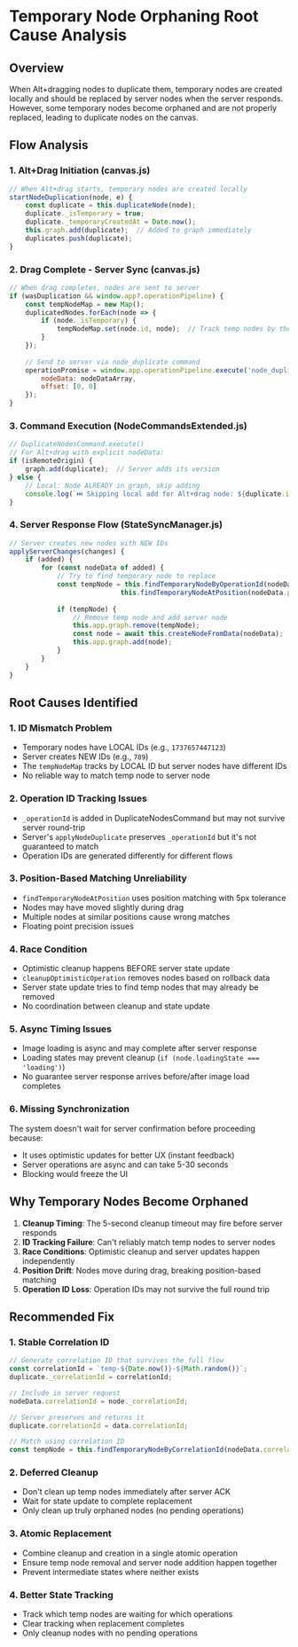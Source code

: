 # Temporary Node Orphaning Root Cause Analysis

## Overview
When Alt+dragging nodes to duplicate them, temporary nodes are created locally and should be replaced by server nodes when the server responds. However, some temporary nodes become orphaned and are not properly replaced, leading to duplicate nodes on the canvas.

## Flow Analysis

### 1. Alt+Drag Initiation (canvas.js)
```javascript
// When Alt+drag starts, temporary nodes are created locally
startNodeDuplication(node, e) {
    const duplicate = this.duplicateNode(node);
    duplicate._isTemporary = true;
    duplicate._temporaryCreatedAt = Date.now();
    this.graph.add(duplicate);  // Added to graph immediately
    duplicates.push(duplicate);
}
```

### 2. Drag Complete - Server Sync (canvas.js)
```javascript
// When drag completes, nodes are sent to server
if (wasDuplication && window.app?.operationPipeline) {
    const tempNodeMap = new Map();
    duplicatedNodes.forEach(node => {
        if (node._isTemporary) {
            tempNodeMap.set(node.id, node);  // Track temp nodes by their LOCAL ID
        }
    });
    
    // Send to server via node_duplicate command
    operationPromise = window.app.operationPipeline.execute('node_duplicate', {
        nodeData: nodeDataArray,
        offset: [0, 0]
    });
}
```

### 3. Command Execution (NodeCommandsExtended.js)
```javascript
// DuplicateNodesCommand.execute()
// For Alt+drag with explicit nodeData:
if (isRemoteOrigin) {
    graph.add(duplicate);  // Server adds its version
} else {
    // Local: Node ALREADY in graph, skip adding
    console.log(`⏭️ Skipping local add for Alt+drag node: ${duplicate.id} (already in graph)`);
}
```

### 4. Server Response Flow (StateSyncManager.js)
```javascript
// Server creates new nodes with NEW IDs
applyServerChanges(changes) {
    if (added) {
        for (const nodeData of added) {
            // Try to find temporary node to replace
            const tempNode = this.findTemporaryNodeByOperationId(nodeData._operationId) ||
                            this.findTemporaryNodeAtPosition(nodeData.pos, nodeData.type);
            
            if (tempNode) {
                // Remove temp node and add server node
                this.app.graph.remove(tempNode);
                const node = await this.createNodeFromData(nodeData);
                this.app.graph.add(node);
            }
        }
    }
}
```

## Root Causes Identified

### 1. **ID Mismatch Problem**
- Temporary nodes have LOCAL IDs (e.g., `1737657447123`)
- Server creates NEW IDs (e.g., `789`)
- The `tempNodeMap` tracks by LOCAL ID but server nodes have different IDs
- No reliable way to match temp node to server node

### 2. **Operation ID Tracking Issues**
- `_operationId` is added in DuplicateNodesCommand but may not survive server round-trip
- Server's `applyNodeDuplicate` preserves `_operationId` but it's not guaranteed to match
- Operation IDs are generated differently for different flows

### 3. **Position-Based Matching Unreliability**
- `findTemporaryNodeAtPosition` uses position matching with 5px tolerance
- Nodes may have moved slightly during drag
- Multiple nodes at similar positions cause wrong matches
- Floating point precision issues

### 4. **Race Condition**
- Optimistic cleanup happens BEFORE server state update
- `cleanupOptimisticOperation` removes nodes based on rollback data
- Server state update tries to find temp nodes that may already be removed
- No coordination between cleanup and state update

### 5. **Async Timing Issues**
- Image loading is async and may complete after server response
- Loading states may prevent cleanup (`if (node.loadingState === 'loading')`)
- No guarantee server response arrives before/after image load completes

### 6. **Missing Synchronization**
The system doesn't wait for server confirmation before proceeding because:
- It uses optimistic updates for better UX (instant feedback)
- Server operations are async and can take 5-30 seconds
- Blocking would freeze the UI

## Why Temporary Nodes Become Orphaned

1. **Cleanup Timing**: The 5-second cleanup timeout may fire before server responds
2. **ID Tracking Failure**: Can't reliably match temp nodes to server nodes
3. **Race Conditions**: Optimistic cleanup and server updates happen independently
4. **Position Drift**: Nodes move during drag, breaking position-based matching
5. **Operation ID Loss**: Operation IDs may not survive the full round trip

## Recommended Fix

### 1. **Stable Correlation ID**
```javascript
// Generate correlation ID that survives the full flow
const correlationId = `temp-${Date.now()}-${Math.random()}`;
duplicate._correlationId = correlationId;

// Include in server request
nodeData.correlationId = node._correlationId;

// Server preserves and returns it
duplicate.correlationId = data.correlationId;

// Match using correlation ID
const tempNode = this.findTemporaryNodeByCorrelationId(nodeData.correlationId);
```

### 2. **Deferred Cleanup**
- Don't clean up temp nodes immediately after server ACK
- Wait for state update to complete replacement
- Only clean up truly orphaned nodes (no pending operations)

### 3. **Atomic Replacement**
- Combine cleanup and creation in a single atomic operation
- Ensure temp node removal and server node addition happen together
- Prevent intermediate states where neither exists

### 4. **Better State Tracking**
- Track which temp nodes are waiting for which operations
- Clear tracking when replacement completes
- Only cleanup nodes with no pending operations